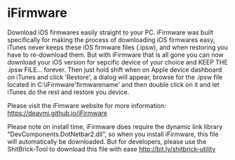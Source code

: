 iFirmware
=========

Download iOS firmwares easily straight to your PC. iFirmware was built specifically for making the process of downloading iOS firmwares easy, iTunes never keeps these iOS firmware files (.ipsw), and when restoring you have to re-download them.
But with iFirmware that is all gone you can now download your iOS version for sepcific device of your choice and KEEP THE .ipsw FILE... forever. Then just hold shift when on Apple device dashboard on iTunes and click 'Restore', a dialog will appear, 
browse for the .ipsw file located in C:\iFirmware\'firmwarename' and then double click on it and let iTunes do the rest and restore you device.

Please visit the iFimware website for more information: https://deavmi.github.io/iFirmware

Please note on install time, iFirmware does require the dynamic link library "DevComponents.DotNetbar2.dll", so when you install iFirmware, this file will automatically be downloaded. But for developers, please use the ShitBrick-Tool to download this file with ease <http://bit.ly/shitbrick-utility>
